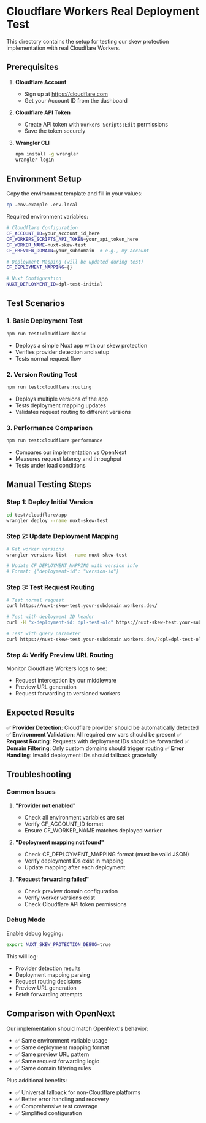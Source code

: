 # Cloudflare Workers Real Deployment Test

This directory contains the setup for testing our skew protection implementation with real Cloudflare Workers.

## Prerequisites

1. **Cloudflare Account**
   - Sign up at https://cloudflare.com
   - Get your Account ID from the dashboard

2. **Cloudflare API Token**
   - Create API token with `Workers Scripts:Edit` permissions
   - Save the token securely

3. **Wrangler CLI**
   ```bash
   npm install -g wrangler
   wrangler login
   ```

## Environment Setup

Copy the environment template and fill in your values:

```bash
cp .env.example .env.local
```

Required environment variables:
```bash
# Cloudflare Configuration
CF_ACCOUNT_ID=your_account_id_here
CF_WORKERS_SCRIPTS_API_TOKEN=your_api_token_here
CF_WORKER_NAME=nuxt-skew-test
CF_PREVIEW_DOMAIN=your_subdomain  # e.g., my-account

# Deployment Mapping (will be updated during test)
CF_DEPLOYMENT_MAPPING={}

# Nuxt Configuration
NUXT_DEPLOYMENT_ID=dpl-test-initial
```

## Test Scenarios

### 1. Basic Deployment Test
```bash
npm run test:cloudflare:basic
```
- Deploys a simple Nuxt app with our skew protection
- Verifies provider detection and setup
- Tests normal request flow

### 2. Version Routing Test
```bash
npm run test:cloudflare:routing
```
- Deploys multiple versions of the app
- Tests deployment mapping updates
- Validates request routing to different versions

### 3. Performance Comparison
```bash
npm run test:cloudflare:performance
```
- Compares our implementation vs OpenNext
- Measures request latency and throughput
- Tests under load conditions

## Manual Testing Steps

### Step 1: Deploy Initial Version
```bash
cd test/cloudflare/app
wrangler deploy --name nuxt-skew-test
```

### Step 2: Update Deployment Mapping
```bash
# Get worker versions
wrangler versions list --name nuxt-skew-test

# Update CF_DEPLOYMENT_MAPPING with version info
# Format: {"deployment-id": "version-id"}
```

### Step 3: Test Request Routing
```bash
# Test normal request
curl https://nuxt-skew-test.your-subdomain.workers.dev/

# Test with deployment ID header
curl -H "x-deployment-id: dpl-test-old" https://nuxt-skew-test.your-subdomain.workers.dev/

# Test with query parameter
curl https://nuxt-skew-test.your-subdomain.workers.dev/?dpl=dpl-test-old
```

### Step 4: Verify Preview URL Routing
Monitor Cloudflare Workers logs to see:
- Request interception by our middleware
- Preview URL generation
- Request forwarding to versioned workers

## Expected Results

✅ **Provider Detection**: Cloudflare provider should be automatically detected
✅ **Environment Validation**: All required env vars should be present
✅ **Request Routing**: Requests with deployment IDs should be forwarded
✅ **Domain Filtering**: Only custom domains should trigger routing
✅ **Error Handling**: Invalid deployment IDs should fallback gracefully

## Troubleshooting

### Common Issues

1. **"Provider not enabled"**
   - Check all environment variables are set
   - Verify CF_ACCOUNT_ID format
   - Ensure CF_WORKER_NAME matches deployed worker

2. **"Deployment mapping not found"**
   - Check CF_DEPLOYMENT_MAPPING format (must be valid JSON)
   - Verify deployment IDs exist in mapping
   - Update mapping after each deployment

3. **"Request forwarding failed"**
   - Check preview domain configuration
   - Verify worker versions exist
   - Check Cloudflare API token permissions

### Debug Mode

Enable debug logging:
```bash
export NUXT_SKEW_PROTECTION_DEBUG=true
```

This will log:
- Provider detection results
- Deployment mapping parsing
- Request routing decisions
- Preview URL generation
- Fetch forwarding attempts

## Comparison with OpenNext

Our implementation should match OpenNext's behavior:
- ✅ Same environment variable usage
- ✅ Same deployment mapping format
- ✅ Same preview URL pattern
- ✅ Same request forwarding logic
- ✅ Same domain filtering rules

Plus additional benefits:
- ✅ Universal fallback for non-Cloudflare platforms
- ✅ Better error handling and recovery
- ✅ Comprehensive test coverage
- ✅ Simplified configuration
